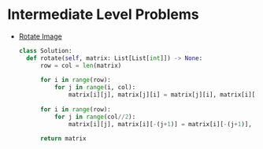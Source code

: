 # Intermediate Level Problems


- [Rotate Image](https://leetcode.com/problems/rotate-image/submissions/)
  ```python
  class Solution:
    def rotate(self, matrix: List[List[int]]) -> None:
        row = col = len(matrix)
        
        for i in range(row):
            for j in range(i, col):
                matrix[i][j], matrix[j][i] = matrix[j][i], matrix[i][j]
        
        for i in range(row):
            for j in range(col//2):
                matrix[i][j], matrix[i][-(j+1)] = matrix[i][-(j+1)], matrix[i][j]
        
        return matrix

  ```
